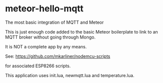 # meteor-hello-mqtt
The most basic integration of MQTT and Meteor

This is just enough code added to the basic Meteor boilerplate 
to link to an MQTT broker without going through Mongo.

It is NOT a complete app by any means.

See: https://github.com/mkarliner/nodemcu-scripts

for associated ESP8266 scripts.

This application uses init.lua, newmqtt.lua and temperature.lua.

